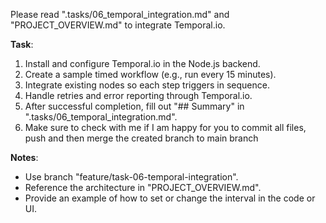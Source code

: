 Please read ".tasks/06_temporal_integration.md" and "PROJECT_OVERVIEW.md" to integrate Temporal.io.

**Task**:
1. Install and configure Temporal.io in the Node.js backend.
2. Create a sample timed workflow (e.g., run every 15 minutes).
3. Integrate existing nodes so each step triggers in sequence.
4. Handle retries and error reporting through Temporal.io.
5. After successful completion, fill out "## Summary" in ".tasks/06_temporal_integration.md".
6. Make sure to check with me if I am happy for you to commit all files, push and then merge the created branch to main branch

**Notes**:
- Use branch "feature/task-06-temporal-integration".
- Reference the architecture in "PROJECT_OVERVIEW.md".
- Provide an example of how to set or change the interval in the code or UI.
